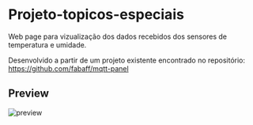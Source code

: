 # Projeto-topicos-especiais

Web page para vizualização dos dados recebidos dos sensores de temperatura e umidade.

Desenvolvido a partir de um projeto existente encontrado no repositório: https://github.com/fabaff/mqtt-panel

## Preview

![preview](https://user-images.githubusercontent.com/51250897/116733762-e07d7500-a9c2-11eb-8a22-1fb3e70e706d.png)
